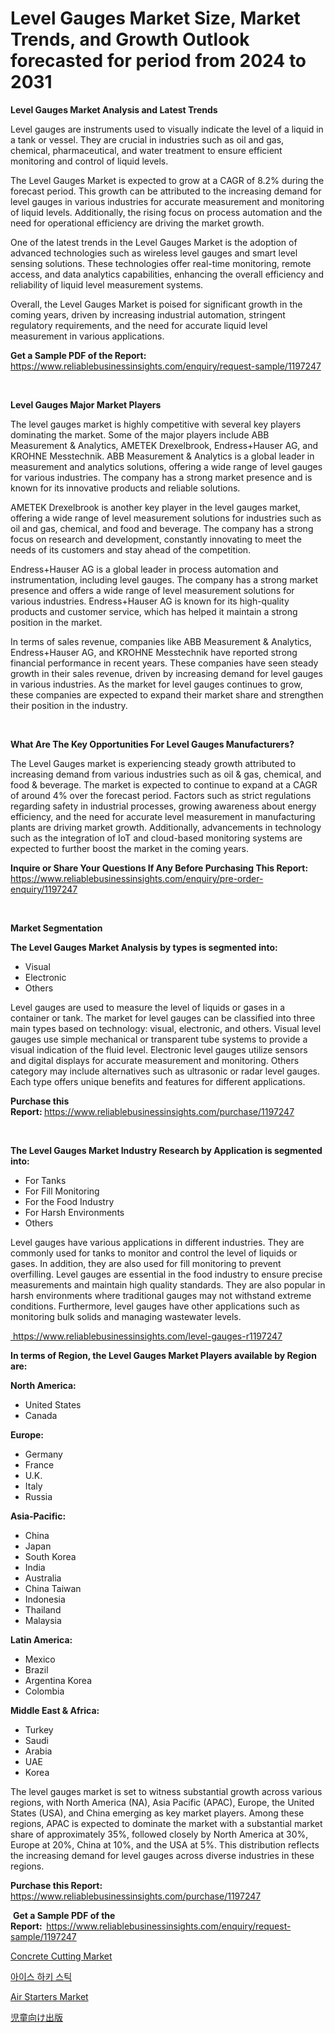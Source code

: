 <p><h1>Level Gauges Market Size, Market Trends, and Growth Outlook forecasted for period from 2024 to 2031</h1></p><p><strong>Level Gauges Market Analysis and Latest Trends</strong></p>
<p><p>Level gauges are instruments used to visually indicate the level of a liquid in a tank or vessel. They are crucial in industries such as oil and gas, chemical, pharmaceutical, and water treatment to ensure efficient monitoring and control of liquid levels.</p><p>The Level Gauges Market is expected to grow at a CAGR of 8.2% during the forecast period. This growth can be attributed to the increasing demand for level gauges in various industries for accurate measurement and monitoring of liquid levels. Additionally, the rising focus on process automation and the need for operational efficiency are driving the market growth.</p><p>One of the latest trends in the Level Gauges Market is the adoption of advanced technologies such as wireless level gauges and smart level sensing solutions. These technologies offer real-time monitoring, remote access, and data analytics capabilities, enhancing the overall efficiency and reliability of liquid level measurement systems.</p><p>Overall, the Level Gauges Market is poised for significant growth in the coming years, driven by increasing industrial automation, stringent regulatory requirements, and the need for accurate liquid level measurement in various applications.</p></p>
<p><strong>Get a Sample PDF of the Report:&nbsp;</strong> <a href="https://www.reliablebusinessinsights.com/enquiry/request-sample/1197247">https://www.reliablebusinessinsights.com/enquiry/request-sample/1197247</a></p>
<p>&nbsp;</p>
<p><strong>Level Gauges Major Market Players</strong></p>
<p><p>The level gauges market is highly competitive with several key players dominating the market. Some of the major players include ABB Measurement & Analytics, AMETEK Drexelbrook, Endress+Hauser AG, and KROHNE Messtechnik. ABB Measurement & Analytics is a global leader in measurement and analytics solutions, offering a wide range of level gauges for various industries. The company has a strong market presence and is known for its innovative products and reliable solutions.</p><p>AMETEK Drexelbrook is another key player in the level gauges market, offering a wide range of level measurement solutions for industries such as oil and gas, chemical, and food and beverage. The company has a strong focus on research and development, constantly innovating to meet the needs of its customers and stay ahead of the competition.</p><p>Endress+Hauser AG is a global leader in process automation and instrumentation, including level gauges. The company has a strong market presence and offers a wide range of level measurement solutions for various industries. Endress+Hauser AG is known for its high-quality products and customer service, which has helped it maintain a strong position in the market.</p><p>In terms of sales revenue, companies like ABB Measurement & Analytics, Endress+Hauser AG, and KROHNE Messtechnik have reported strong financial performance in recent years. These companies have seen steady growth in their sales revenue, driven by increasing demand for level gauges in various industries. As the market for level gauges continues to grow, these companies are expected to expand their market share and strengthen their position in the industry.</p></p>
<p>&nbsp;</p>
<p><strong>What Are The Key Opportunities For Level Gauges Manufacturers?</strong></p>
<p><p>The Level Gauges market is experiencing steady growth attributed to increasing demand from various industries such as oil & gas, chemical, and food & beverage. The market is expected to continue to expand at a CAGR of around 4% over the forecast period. Factors such as strict regulations regarding safety in industrial processes, growing awareness about energy efficiency, and the need for accurate level measurement in manufacturing plants are driving market growth. Additionally, advancements in technology such as the integration of IoT and cloud-based monitoring systems are expected to further boost the market in the coming years.</p></p>
<p><strong>Inquire or Share Your Questions If Any Before Purchasing This Report:</strong> <a href="https://www.reliablebusinessinsights.com/enquiry/pre-order-enquiry/1197247">https://www.reliablebusinessinsights.com/enquiry/pre-order-enquiry/1197247</a></p>
<p>&nbsp;</p>
<p><strong>Market Segmentation</strong></p>
<p><strong>The Level Gauges Market Analysis by types is segmented into:</strong></p>
<p><ul><li>Visual</li><li>Electronic</li><li>Others</li></ul></p>
<p><p>Level gauges are used to measure the level of liquids or gases in a container or tank. The market for level gauges can be classified into three main types based on technology: visual, electronic, and others. Visual level gauges use simple mechanical or transparent tube systems to provide a visual indication of the fluid level. Electronic level gauges utilize sensors and digital displays for accurate measurement and monitoring. Others category may include alternatives such as ultrasonic or radar level gauges. Each type offers unique benefits and features for different applications.</p></p>
<p><strong>Purchase this Report:&nbsp;</strong><a href="https://www.reliablebusinessinsights.com/purchase/1197247">https://www.reliablebusinessinsights.com/purchase/1197247</a></p>
<p>&nbsp;</p>
<p><strong>The Level Gauges Market Industry Research by Application is segmented into:</strong></p>
<p><ul><li>For Tanks</li><li>For Fill Monitoring</li><li>For the Food Industry</li><li>For Harsh Environments</li><li>Others</li></ul></p>
<p><p>Level gauges have various applications in different industries. They are commonly used for tanks to monitor and control the level of liquids or gases. In addition, they are also used for fill monitoring to prevent overfilling. Level gauges are essential in the food industry to ensure precise measurements and maintain high quality standards. They are also popular in harsh environments where traditional gauges may not withstand extreme conditions. Furthermore, level gauges have other applications such as monitoring bulk solids and managing wastewater levels.</p></p>
<p><a href="https://www.reliablebusinessinsights.com/level-gauges-r1197247">&nbsp;https://www.reliablebusinessinsights.com/level-gauges-r1197247</a></p>
<p><strong>In terms of Region, the Level Gauges Market Players available by Region are:</strong></p>
<p>
    <p> <strong> North America: </strong>
        <ul>
            <li>United States</li>
            <li>Canada</li>
        </ul>
        </p> 
    <p> <strong> Europe: </strong>
        <ul>
            <li>Germany</li>
            <li>France</li>
            <li>U.K.</li>
            <li>Italy</li>
            <li>Russia</li>
        </ul>
        </p> 
    <p> <strong> Asia-Pacific: </strong>
        <ul>
            <li>China</li>
            <li>Japan</li>
            <li>South Korea</li>
            <li>India</li>
            <li>Australia</li>
            <li>China Taiwan</li>
            <li>Indonesia</li>
            <li>Thailand</li>
            <li>Malaysia</li>
        </ul>
        </p> 
    <p> <strong> Latin America: </strong>
        <ul>
            <li>Mexico</li>
            <li>Brazil</li>
            <li>Argentina Korea</li>
            <li>Colombia</li>
        </ul>
        </p> 
    <p> <strong> Middle East & Africa: </strong>
        <ul>
            <li>Turkey</li>
            <li>Saudi</li>
            <li>Arabia</li>
            <li>UAE</li>
            <li>Korea</li>
        </ul>
    </p>
    </p>
<p><p>The level gauges market is set to witness substantial growth across various regions, with North America (NA), Asia Pacific (APAC), Europe, the United States (USA), and China emerging as key market players. Among these regions, APAC is expected to dominate the market with a substantial market share of approximately 35%, followed closely by North America at 30%, Europe at 20%, China at 10%, and the USA at 5%. This distribution reflects the increasing demand for level gauges across diverse industries in these regions.</p></p>
<p><strong>Purchase this Report: </strong><a href="https://www.reliablebusinessinsights.com/purchase/1197247">https://www.reliablebusinessinsights.com/purchase/1197247</a></p>
<p>&nbsp;<strong>Get a Sample PDF of the Report:&nbsp;&nbsp;</strong><a href="https://www.reliablebusinessinsights.com/enquiry/request-sample/1197247">https://www.reliablebusinessinsights.com/enquiry/request-sample/1197247</a></p>
<p><strong></strong></p>
<p><p><a href="https://github.com/RichRobinson5/Market-Research-Report-List-5/blob/main/concrete-cutting-market.md">Concrete Cutting Market</a></p><p><a href="https://github.com/giancarlo642004/Market-Research-Report-List-1/blob/main/3023829167594.md">아이스 하키 스틱</a></p><p><a href="https://github.com/gdfhhhj/Market-Research-Report-List-5/blob/main/air-starters-market.md">Air Starters Market</a></p><p><a href="https://medium.com/@caseyelee251/%E5%AD%90%E4%BE%9B%E5%90%91%E3%81%91%E5%87%BA%E7%89%88%E5%B8%82%E5%A0%B4%E3%81%AE%E6%88%90%E9%95%B7%E8%A6%8B%E9%80%9A%E3%81%97%E3%81%AF-2024%E5%B9%B4%E3%81%8B%E3%82%892031%E5%B9%B4%E3%81%BE%E3%81%A7%E3%81%A7-%E5%B8%82%E5%A0%B4%E3%81%AE%E3%83%88%E3%83%AC%E3%83%B3%E3%83%89%E5%88%86%E6%9E%90%E3%81%AB%E3%82%88%E3%82%8A-%E3%82%A2%E3%83%97%E3%83%AA%E3%82%B1%E3%83%BC%E3%82%B7%E3%83%A7%E3%83%B3-%E5%9C%B0%E5%9F%9F%E8%A6%8B%E9%80%9A%E3%81%97-%E5%8F%8E%E7%9B%8A%E3%82%92%E8%80%83%E6%85%AE%E3%81%99%E3%82%8B%E3%81%A8-%E3%81%AE%E5%B9%B4%E9%96%93%E6%88%90%E9%95%B7%E7%8E%87%E3%81%A7%E4%BA%88%E6%B8%AC%E3%81%95%E3%82%8C%E3%81%A6%E3%81%84%E3%81%BE%E3%81%99-e21861cda861">児童向け出版</a></p></p>